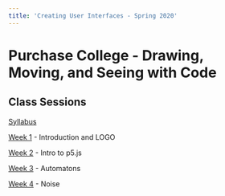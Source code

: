 ```yaml
---
title: 'Creating User Interfaces - Spring 2020'
---
```


Purchase College - Drawing, Moving, and Seeing with Code
========================================================

Class Sessions
--------------

[Syllabus](syllabus/)

[Week 1](week1/) - Introduction and LOGO

[Week 2](week2/) - Intro to p5.js

[Week 3](week3/) - Automatons

[Week 4](week4/) - Noise 
